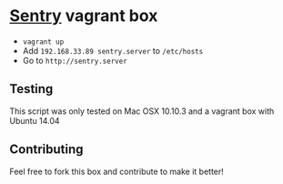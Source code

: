 # [Sentry](https://getsentry.com/welcome/) vagrant box

- `vagrant up`
- Add `192.168.33.89 sentry.server` to `/etc/hosts`
- Go to `http://sentry.server`

## Testing

This script was only tested on Mac OSX 10.10.3 and a vagrant box with Ubuntu 14.04

## Contributing

Feel free to fork this box and contribute to make it better!